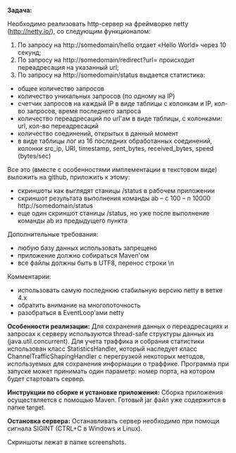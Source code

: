 <b>Задача:</b>

Необходимо реализовать http-сервер на фреймворке netty
(http://netty.io/), со следующим функционалом:
1. По запросу на http://somedomain/hello отдает «Hello World» через 10 секунд;
2. По запросу на http://somedomain/redirect?url=<url> происходит переадресация на указанный url;
3. По запросу на http://somedomain/status выдается статистика:
 - общее количество запросов
 - количество уникальных запросов (по одному на IP)
 - счетчик запросов на каждый IP в виде таблицы с колонкам и IP,
кол-во запросов, время последнего запроса
 - количество переадресаций по url'ам в виде таблицы, с колонками:
url, кол-во переадресаций
 - количество соединений, открытых в данный момент
 - в виде таблицы лог из 16 последних обработанных соединений, колонки
src_ip, URI, timestamp, sent_bytes, received_bytes, speed (bytes/sec)

Все это (вместе с особенностями имплементации в текстовом виде)
выложить на github, приложить к этому:
- скриншоты как выглядят станицы /status в рабочем приложении
- скриншот результата выполнения команды ab – c 100 – n 10000
http://somedomain/status
- еще один скриншот станицы /status, но уже после выполнение команды
ab из предыдущего пункта

Дополнительные требования:
 - любую базу данных использовать запрещено
 - приложение должно собираться Maven'ом
 - все файлы должны быть в UTF8, перенос строки \n

Комментарии:
 - использовать самую последнюю стабильную версию netty в ветке 4.x
 - обратить внимание на многопоточность
 - разобраться в EventLoop’ами netty

<b>Особенности реализации:</b>
Для сохранения данных о переадресациях и запросах к серверу используются thread-safe структуры данных из (java.util.concurrent). Для учета траффика и собрания статистики использован класс StatisticsHandler, который наследует класс ChannelTrafficShapingHandler с перегрузкой некоторых методов, используемых для сохранения информации о траффике. 
Программа при запуске может принимать один параметр: номер порта, на котором будет стартовать сервер. 

<b>Инструкции по сборке и установке приложения:</b>
Сборка приложения осуществляется с помощью Maven. Готовый jar файл уже содержится в папке target. 

<b>Остановка сервера:</b>
Останавливать сервер необходимо при помощи сигнала SIGINT (CTRL+C в Windows и Linux).

Скриншоты лежат в папке screenshots.
